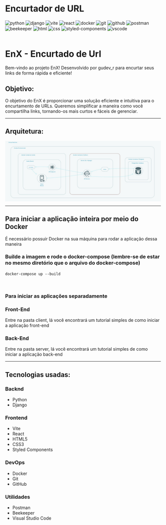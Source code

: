 # Encurtador de URL

<div style="display: inline_block">
    <img align="center" alt="python" src="https://img.shields.io/badge/Python-3776AB?style=for-the-badge&logo=python&logoColor=white"/>
    <img align="center" alt="django" src="https://img.shields.io/badge/Django-092E20?style=for-the-badge&logo=django&logoColor=white"/>
    <img align="center" alt="vite" src="https://img.shields.io/badge/Vite-646CFF?style=for-the-badge&logo=vite&logoColor=white"/>
    <img align="center" alt="react" src="https://img.shields.io/badge/React-20232A?style=for-the-badge&logo=react&logoColor=61DAFB"/>
    <img align="center" alt="docker" src="https://img.shields.io/badge/docker-%230db7ed.svg?style=for-the-badge&logo=docker&logoColor=white"/>
    <img align="center" alt="git" src="https://img.shields.io/badge/GIT-E44C30?style=for-the-badge&logo=git&logoColor=white"/>
    <img align="center" alt="github" src="https://img.shields.io/badge/GitHub-100000?style=for-the-badge&logo=github&logoColor=white"/>
    <img align="center" alt="postman" src="https://img.shields.io/badge/Postman-FF6C37?style=for-the-badge&logo=postman&logoColor=white"/>
    <img align="center" alt="beekeeper" src="https://img.shields.io/badge/Beekeeper-000000?style=for-the-badge&logoColor=white"/>
    <img align="center" alt="html" src="https://img.shields.io/badge/HTML5-E34F26?style=for-the-badge&logo=html5&logoColor=white"/>
    <img align="center" alt="css" src="https://img.shields.io/badge/CSS3-1572B6?style=for-the-badge&logo=css3&logoColor=white"/>
    <img align="center" alt="styled-components" src="https://img.shields.io/badge/styled--components-DB7093?style=for-the-badge&logo=styled-components&logoColor=white"/>
    <img align="center" alt="vscode" src="https://img.shields.io/badge/Visual_Studio_Code-0078D4?style=for-the-badge&logo=visual%20studio%20code&logoColor=white"/>
</div>

<br/>

# EnX - Encurtado de Url

Bem-vindo ao projeto EnX! Desenvolvido por gudev_r para encurtar
seus links de forma rápida e eficiente!

## Objetivo:

O objetivo do EnX é proporcionar uma solução eficiente e intuitiva para o encurtamento de URLs. Queremos simplificar a maneira como você compartilha links, tornando-os mais curtos e fáceis de gerenciar.

---

## Arquitetura:

<img align="center" alt="arquitetura" src="/client/public/shortner-url.jpg"/>

---

## Para iniciar a aplicação inteira por meio do Docker

É necessário possuir Docker na sua máquina para rodar a aplicação dessa maneira

### Builde a imagem e rode o **docker-compose** (lembre-se de estar no mesmo diretório que o arquivo do docker-compose)

```
docker-compose up --build
```

<br/>

### Para iniciar as aplicações separadamente

### **Front-End**

Entre na pasta client, lá você encontrará um tutorial simples de como iniciar a aplicação front-end

### **Back-End**

Entre na pasta server, lá você encontrará um tutorial simples de como iniciar a aplicação back-end

---

## Tecnologias usadas:

### Backnd

- Python
- Django

### Frontend

- Vite
- React
- HTML5
- CSS3
- Styled Components

### DevOps

- Docker
- Git
- GitHub

### Utilidades

- Postman
- Beekeeper
- Visual Studio Code
